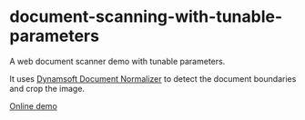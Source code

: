 # document-scanning-with-tunable-parameters

A web document scanner demo with tunable parameters.

It uses [Dynamsoft Document Normalizer](https://www.dynamsoft.com/document-normalizer/overview/) to detect the document boundaries and crop the image.

[Online demo](https://tony-xlh.github.io/document-scanning-with-tunable-parameters/)

